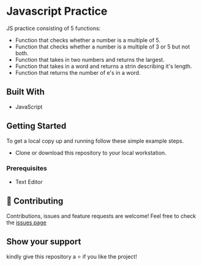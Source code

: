 # Javascript Practice
 
JS practice consisting of 5 functions: 
- Function that checks whether a number is a multiple of 5.
- Function that checks whether a number is a multiple of 3 or 5 but not both.
- Function that takes in two numbers and returns the largest.
- Function that takes in a word and returns a strin describing it's length.
- Function that returns the number of e's in a word.

## Built With
- JavaScript

## Getting Started

To get a local copy up and running follow these simple example steps.
- Clone or download this repository to your local workstation.

### Prerequisites
- Text Editor 

## :handshake: Contributing
Contributions, issues and feature requests are welcome!
Feel free to check the [issues page](https://github.com/nothembah/Javascript-Practice/issues)

## Show your support

kindly give this repository a :star: if you like the project!
